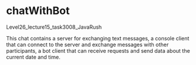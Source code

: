 # chatWithBot
Level26_lecture15_task3008_JavaRush

This chat contains a server for exchanging text messages, a console client that can connect to the server and exchange messages with other participants, a bot client that can receive requests and send data about the current date and time.
